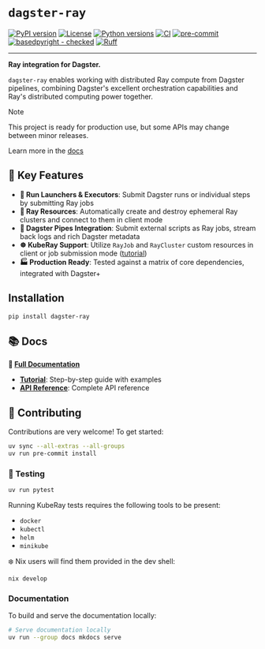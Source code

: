 # `dagster-ray`

[![PyPI version](https://img.shields.io/pypi/v/dagster-ray.svg)](https://pypi.python.org/pypi/dagster-ray)
[![License](https://img.shields.io/pypi/l/dagster-ray.svg)](https://pypi.python.org/pypi/dagster-ray)
[![Python versions](https://img.shields.io/pypi/pyversions/dagster-ray.svg)](https://pypi.python.org/pypi/dagster-ray)
[![CI](https://github.com/danielgafni/dagster-ray/actions/workflows/CI.yml/badge.svg)](https://github.com/danielgafni/dagster-ray/actions/workflows/CI.yml)
[![pre-commit](https://img.shields.io/badge/pre--commit-enabled-brightgreen?logo=pre-commit&logoColor=white)](https://github.com/pre-commit/pre-commit)
[![basedpyright - checked](https://img.shields.io/badge/basedpyright-checked-42b983)](https://docs.basedpyright.com)
[![Ruff](https://img.shields.io/endpoint?url=https://raw.githubusercontent.com/astral-sh/ruff/main/assets/badge/v2.json)](https://github.com/astral-sh/ruff)

---

**Ray integration for Dagster.**

`dagster-ray` enables working with distributed Ray compute from Dagster pipelines, combining Dagster's excellent orchestration capabilities and Ray's distributed computing power together.

> [!NOTE]
> This project is ready for production use, but some APIs may change between minor releases.

Learn more in the [docs](https://danielgafni.github.io/dagster-ray)

## 🚀 Key Features

- **🎯 Run Launchers & Executors**: Submit Dagster runs or individual steps by submitting Ray jobs
- **🔧 Ray Resources**: Automatically create and destroy ephemeral Ray clusters and connect to them in client mode
- **📡 Dagster Pipes Integration**: Submit external scripts as Ray jobs, stream back logs and rich Dagster metadata
- **☸️ KubeRay Support**: Utilize `RayJob` and `RayCluster` custom resources in client or job submission mode ([tutorial](tutorial/kuberay.md))
- **🏭 Production Ready**: Tested against a matrix of core dependencies, integrated with Dagster+

## Installation

```shell
pip install dagster-ray
```

## 📚 Docs

**📖 [Full Documentation](https://danielgafni.github.io/dagster-ray)**

- **[Tutorial](https://danielgafni.github.io/dagster-ray/tutorial/)**: Step-by-step guide with examples
- **[API Reference](https://danielgafni.github.io/dagster-ray/api/)**: Complete API reference

## 🤝 Contributing

Contributions are very welcome! To get started:

```bash
uv sync --all-extras --all-groups
uv run pre-commit install
```

### 🧪 Testing

```bash
uv run pytest
```

Running KubeRay tests requires the following tools to be present:
- `docker`
- `kubectl`
- `helm`
- `minikube`

❄️ Nix users will find them provided in the dev shell:

```
nix develop
```

### Documentation

To build and serve the documentation locally:

```bash
# Serve documentation locally
uv run --group docs mkdocs serve
```
